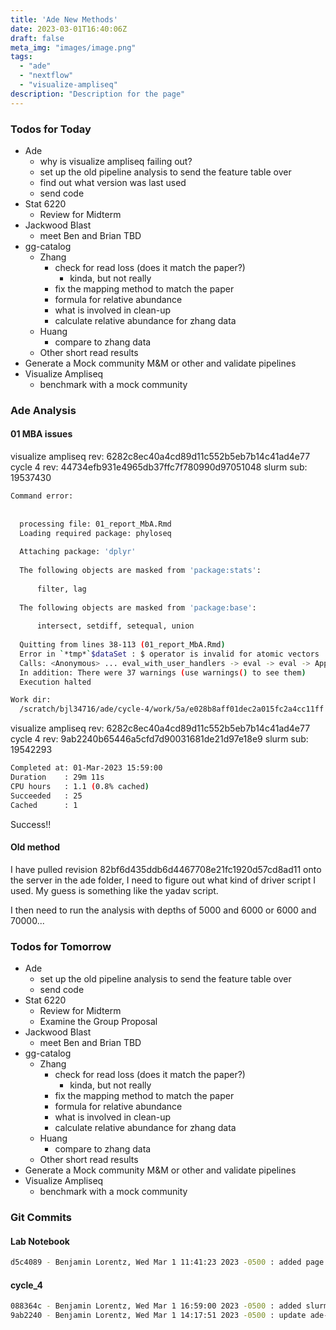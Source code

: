 ```yaml
---
title: 'Ade New Methods'
date: 2023-03-01T16:40:06Z
draft: false
meta_img: "images/image.png"
tags:
  - "ade"
  - "nextflow"
  - "visualize-ampliseq"
description: "Description for the page"
---
```


### Todos for Today

- Ade 
  - why is visualize ampliseq failing out?
  - set up the old pipeline analysis to send the feature table over
  - find out what version was last used 
  - send code 
- Stat 6220 
  - Review for Midterm
- Jackwood Blast
  - meet Ben and Brian TBD
- gg-catalog
  - Zhang
    - check for read loss (does it match the paper?)
      - kinda, but not really
    - fix the mapping method to match the paper 
    - formula for relative abundance
    - what is involved in clean-up
    - calculate relative abundance for zhang data
  - Huang
    - compare to zhang data
  - Other short read results
- Generate a Mock community M&M or other and validate pipelines
- Visualize Ampliseq
  - benchmark with a mock community
  
### Ade Analysis

#### 01 MBA issues

visualize ampliseq rev: 6282c8ec40a4cd89d11c552b5eb7b14c41ad4e77 
cycle 4 rev: 44734efb931e4965db37ffc7f780990d97051048
slurm sub: 19537430

```bash
Command error:
  
  
  processing file: 01_report_MbA.Rmd
  Loading required package: phyloseq
  
  Attaching package: 'dplyr'
  
  The following objects are masked from 'package:stats':
  
      filter, lag
  
  The following objects are masked from 'package:base':
  
      intersect, setdiff, setequal, union
  
  Quitting from lines 38-113 (01_report_MbA.Rmd) 
  Error in `*tmp*`$dataSet : $ operator is invalid for atomic vectors
  Calls: <Anonymous> ... eval_with_user_handlers -> eval -> eval -> ApplyAbundanceFilter
  In addition: There were 37 warnings (use warnings() to see them)
  Execution halted

Work dir:
  /scratch/bjl34716/ade/cycle-4/work/5a/e028b8aff01dec2a015fc2a4cc11ff
```

visualize ampliseq rev: 6282c8ec40a4cd89d11c552b5eb7b14c41ad4e77 
cycle 4 rev: 9ab2240b65446a5cfd7d90031681de21d97e18e9
slurm sub: 19542293

```bash
Completed at: 01-Mar-2023 15:59:00
Duration    : 29m 11s
CPU hours   : 1.1 (0.8% cached)
Succeeded   : 25
Cached      : 1
```
Success!!

#### Old method

I have pulled revision 82bf6d435ddb6d4467708e21fc1920d57cd8ad11 onto the server in the ade folder, I need to figure out what kind of driver script I used. My guess is something like the yadav script. 

I then need to run the analysis with depths of 5000 and 6000 or 6000 and 70000...


### Todos for Tomorrow

- Ade 
  - set up the old pipeline analysis to send the feature table over
  - send code 
- Stat 6220 
  - Review for Midterm
  - Examine the Group Proposal
- Jackwood Blast
  - meet Ben and Brian TBD
- gg-catalog
  - Zhang
    - check for read loss (does it match the paper?)
      - kinda, but not really
    - fix the mapping method to match the paper 
    - formula for relative abundance
    - what is involved in clean-up
    - calculate relative abundance for zhang data
  - Huang
    - compare to zhang data
  - Other short read results
- Generate a Mock community M&M or other and validate pipelines
- Visualize Ampliseq
  - benchmark with a mock community

### Git Commits

#### Lab Notebook

```bash
d5c4089 - Benjamin Lorentz, Wed Mar 1 11:41:23 2023 -0500 : added page for wednesday
```

#### cycle_4

```bash
088364c - Benjamin Lorentz, Wed Mar 1 16:59:00 2023 -0500 : added slurm-submission.sh
9ab2240 - Benjamin Lorentz, Wed Mar 1 14:17:51 2023 -0500 : update ade-cycle-4-nextflow
```